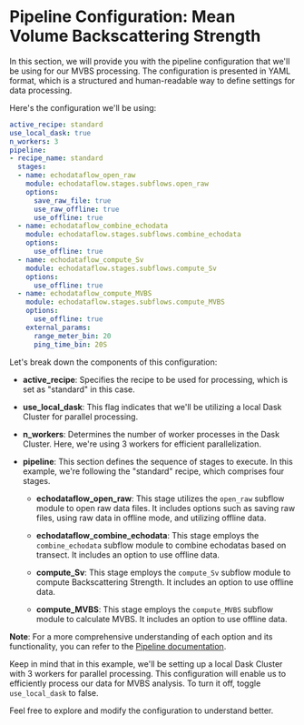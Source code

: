 # Pipeline Configuration: Mean Volume Backscattering Strength
In this section, we will provide you with the pipeline configuration that we'll be using for our MVBS processing. The configuration is presented in YAML format, which is a structured and human-readable way to define settings for data processing.

Here's the configuration we'll be using:

```yaml
active_recipe: standard 
use_local_dask: true
n_workers: 3
pipeline:
- recipe_name: standard 
  stages: 
  - name: echodataflow_open_raw 
    module: echodataflow.stages.subflows.open_raw 
    options: 
      save_raw_file: true
      use_raw_offline: true 
      use_offline: true 
  - name: echodataflow_combine_echodata
    module: echodataflow.stages.subflows.combine_echodata
    options:
      use_offline: true
  - name: echodataflow_compute_Sv
    module: echodataflow.stages.subflows.compute_Sv
    options:
      use_offline: true
  - name: echodataflow_compute_MVBS
    module: echodataflow.stages.subflows.compute_MVBS
    options:
      use_offline: true
    external_params:
      range_meter_bin: 20 
      ping_time_bin: 20S

```
    
Let's break down the components of this configuration:

- **active_recipe**: Specifies the recipe to be used for processing, which is set as "standard" in this case.

- **use_local_dask**: This flag indicates that we'll be utilizing a local Dask Cluster for parallel processing.

- **n_workers**: Determines the number of worker processes in the Dask Cluster. Here, we're using 3 workers for efficient parallelization.

- **pipeline**: This section defines the sequence of stages to execute. In this example, we're following the "standard" recipe, which comprises four stages.

    - **echodataflow_open_raw**: This stage utilizes the `open_raw` subflow module to open raw data files. It includes options such as saving raw files, using raw data in offline mode, and utilizing offline data.
    
    - **echodataflow_combine_echodata**: This stage employs the `combine_echodata` subflow module to combine echodatas based on transect. It includes an option to use offline data.
    
    - **compute_Sv**: This stage employs the `compute_Sv` subflow module to compute Backscattering Strength. It includes an option to use offline data.
    
    - **compute_MVBS**: This stage employs the `compute_MVBS` subflow module to calculate MVBS. It includes an option to use offline data.

**Note**: For a more comprehensive understanding of each option and its functionality, you can refer to the [Pipeline documentation](https://github.com/OSOceanAcoustics/echodataflow/blob/dev/docs/configuration/pipeline.md).

Keep in mind that in this example, we'll be setting up a local Dask Cluster with 3 workers for parallel processing. This configuration will enable us to efficiently process our data for MVBS analysis. To turn it off, toggle `use_local_dask` to false.

Feel free to explore and modify the configuration to understand better.
